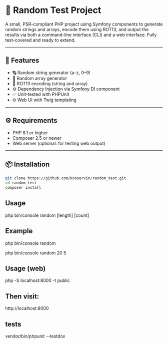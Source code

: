 # 🧪 Random Test Project

A small, PSR-compliant PHP project using Symfony components to generate random strings and arrays, encode them using ROT13, and output the results via both a command-line interface (CLI) and a web interface. Fully test-covered and ready to extend.

---

## 🚀 Features

- 🔠 Random string generator (a–z, 0–9)
- 🧮 Random array generator
- 🔁 ROT13 encoding (string and array)
- ⚙️ Dependency Injection via Symfony DI component
- ✅ Unit-tested with PHPUnit
- 🌐 Web UI with Twig templating

---

## ⚙️ Requirements

- PHP 8.1 or higher
- Composer 2.5 or newer
- Web server (optional: for testing web output)

---

## 📦 Installation

```bash
git clone https://github.com/Konservin/random_test.git
cd random_test
composer install
```

## Usage
php bin/console random [length] [count]
## Example
php bin/console random

php bin/console random 20 5

## Usage (web)
php -S localhost:8000 -t public
## Then visit:
http://localhost:8000

## tests
vendor/bin/phpunit --testdox

